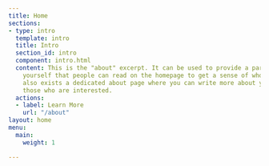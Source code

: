 ```yaml
---
title: Home
sections:
- type: intro
  template: intro
  title: Intro
  section_id: intro
  component: intro.html
  content: This is the "about" excerpt. It can be used to provide a paragraph about
    yourself that people can read on the homepage to get a sense of who you are. There
    also exists a dedicated about page where you can write more about yourself for
    those who are interested.
  actions:
  - label: Learn More
    url: "/about"
layout: home
menu:
  main:
    weight: 1

---
```

